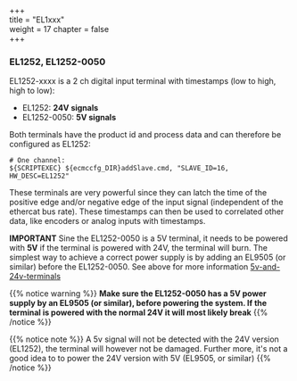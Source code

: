 +++  
title = "EL1xxx"   
weight = 17
chapter = false  
+++

### EL1252, EL1252-0050
EL1252-xxxx is a 2 ch digital input terminal with timestamps (low to high, high to low):
* EL1252: **24V signals**
* EL1252-0050: **5V signals**

Both terminals have the product id and process data and can therefore be configured as EL1252:
```
# One channel:
${SCRIPTEXEC} ${ecmccfg_DIR}addSlave.cmd, "SLAVE_ID=16, HW_DESC=EL1252"
```

These terminals are very powerful since they can latch the time of the positive edge and/or negative edge of the input signal (independent of the ethercat bus rate). These timestamps can then be used to correlated other data, like encoders or analog inputs with timestamps.

**IMPORTANT**
Sine the EL1252-0050 is a 5V terminal, it needs to be powered with **5V** if the terminal is powered with 24V, the terminal will burn. The simplest way to achieve a correct power supply is by adding an EL9505 (or similar) before the EL1252-0050.
See above for more information [5v-and-24v-terminals](../elxxxx#power-bus-5v-and-24v-terminals)

{{% notice warning %}}
**Make sure the EL1252-0050 has a 5V power supply by an EL9505 (or similar), before powering the system. If the terminal is powered with the normal 24V it will most likely break**
{{% /notice %}}

{{% notice note %}}
A 5v signal will not be detected with the 24V version (EL1252), the terminal will however not be damaged. Further more, it's not a good idea to to power the 24V version with 5V (EL9505, or similar)
{{% /notice %}}
